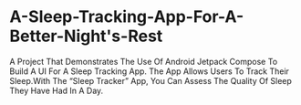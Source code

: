 # A-Sleep-Tracking-App-For-A-Better-Night's-Rest
A Project That Demonstrates The Use Of Android Jetpack Compose To Build A UI For A Sleep Tracking App. The App Allows Users To Track Their Sleep.With The “Sleep Tracker” App, You Can Assess The Quality Of Sleep They Have Had In A Day. 
